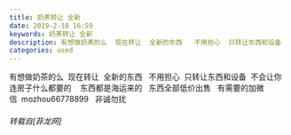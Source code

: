 ```yaml
---
title: 奶茶转让 全新
date: 2019-2-18 16:59
keywords: 奶茶转让 全新
description: 有想做奶茶的么  现在转让  全新的东西   不用担心  只转让东西和设备  不会让你连房子什么都要的    东西都是海运来的   东西全部低价出售   有需要的加微信  mozhou66778899   非诚勿扰   
categories: used
---
```

<td class="t_f" id="postmessage_3051069">

有想做奶茶的么  现在转让  全新的东西   不用担心  只转让东西和设备  不会让你连房子什么都要的    东西都是海运来的   东西全部低价出售   有需要的加微信  mozhou66778899   非诚勿扰   </td>
###### 转载自[菲龙网]